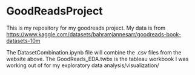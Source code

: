 # GoodReadsProject
This is my repository for my goodreads project. 
My data is from https://www.kaggle.com/datasets/bahramjannesarr/goodreads-book-datasets-10m

The DatasetCombination.ipynb file will combine the .csv files from the website above.
The GoodReads_EDA.twbx is the tableau workbook I was working out of for my exploratory data analysis/visualization/
